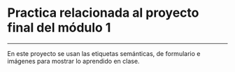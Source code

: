 # Practica relacionada al proyecto final del módulo 1
---
En este proyecto se usan las etiquetas semánticas, de formulario e imágenes para mostrar lo aprendido en clase.
